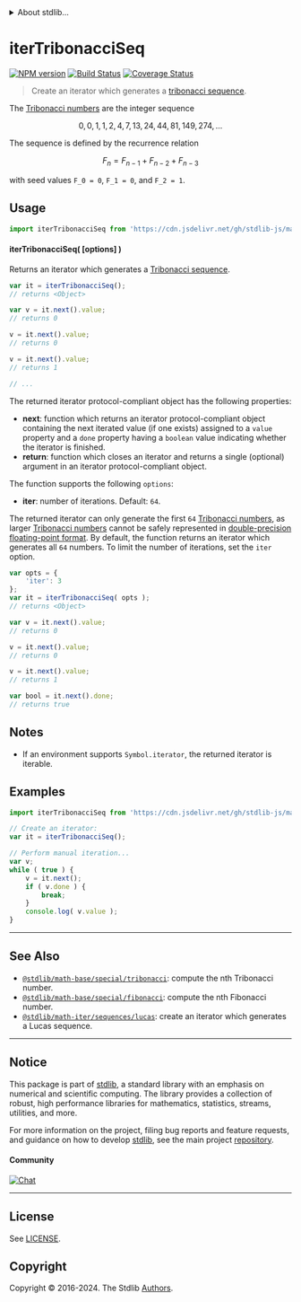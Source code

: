 <!--

@license Apache-2.0

Copyright (c) 2024 The Stdlib Authors.

Licensed under the Apache License, Version 2.0 (the "License");
you may not use this file except in compliance with the License.
You may obtain a copy of the License at

   http://www.apache.org/licenses/LICENSE-2.0

Unless required by applicable law or agreed to in writing, software
distributed under the License is distributed on an "AS IS" BASIS,
WITHOUT WARRANTIES OR CONDITIONS OF ANY KIND, either express or implied.
See the License for the specific language governing permissions and
limitations under the License.

-->


<details>
  <summary>
    About stdlib...
  </summary>
  <p>We believe in a future in which the web is a preferred environment for numerical computation. To help realize this future, we've built stdlib. stdlib is a standard library, with an emphasis on numerical and scientific computation, written in JavaScript (and C) for execution in browsers and in Node.js.</p>
  <p>The library is fully decomposable, being architected in such a way that you can swap out and mix and match APIs and functionality to cater to your exact preferences and use cases.</p>
  <p>When you use stdlib, you can be absolutely certain that you are using the most thorough, rigorous, well-written, studied, documented, tested, measured, and high-quality code out there.</p>
  <p>To join us in bringing numerical computing to the web, get started by checking us out on <a href="https://github.com/stdlib-js/stdlib">GitHub</a>, and please consider <a href="https://opencollective.com/stdlib">financially supporting stdlib</a>. We greatly appreciate your continued support!</p>
</details>

# iterTribonacciSeq

[![NPM version][npm-image]][npm-url] [![Build Status][test-image]][test-url] [![Coverage Status][coverage-image]][coverage-url] <!-- [![dependencies][dependencies-image]][dependencies-url] -->

> Create an iterator which generates a [tribonacci sequence][tribonacci-number].

<!-- Section to include introductory text. Make sure to keep an empty line after the intro `section` element and another before the `/section` close. -->

<section class="intro">

The [Tribonacci numbers][tribonacci-number] are the integer sequence

<!-- <equation class="equation" label="eq:tribonacci_sequence" align="center" raw="0, 0, 1, 1, 2, 4, 7, 13, 24, 44, 81, 149, 274, 504, 927, 1705, \ldots" alt="Tribonacci sequence"> -->

```math
0, 0, 1, 1, 2, 4, 7, 13, 24, 44, 81, 149, 274, \ldots
```

<!-- <div class="equation" align="center" data-raw-text="0, 0, 1, 1, 2, 4, 7, 13, 24, 44, 81, 149, 274, 504, 927, 1705, \ldots" data-equation="eq:tribonacci_sequence">
    <img src="https://cdn.jsdelivr.net/gh/stdlib-js/stdlib@3249a68fb57cd71148f87ef3b2774be70a04d80a/lib/node_modules/@stdlib/math/base/special/tribonacci/docs/img/equation_tribonacci_sequence.svg" alt="Tribonacci sequence">
    <br>
</div> -->

<!-- </equation> -->

The sequence is defined by the recurrence relation

<!-- <equation class="equation" label="eq:tribonacci_recurrence_relation" align="center" raw="F_n = F_{n-1} + F_{n-2} + F_{n-3}" alt="Tribonacci sequence recurrence relation"> -->

```math
F_n = F_{n-1} + F_{n-2} + F_{n-3}
```

<!-- <div class="equation" align="center" data-raw-text="F_n = F_{n-1} + F_{n-2} + F_{n-3}" data-equation="eq:tribonacci_recurrence_relation">
    <img src="https://cdn.jsdelivr.net/gh/stdlib-js/stdlib@3249a68fb57cd71148f87ef3b2774be70a04d80a/lib/node_modules/@stdlib/math/base/special/tribonacci/docs/img/equation_tribonacci_recurrence_relation.svg" alt="Tribonacci sequence recurrence relation">
    <br>
</div> -->

<!-- </equation> -->

with seed values `F_0 = 0`, `F_1 = 0`, and `F_2 = 1`.

</section>

<!-- /.intro -->

<!-- Package usage documentation. -->



<section class="usage">

## Usage

```javascript
import iterTribonacciSeq from 'https://cdn.jsdelivr.net/gh/stdlib-js/math-iter-sequences-tribonacci@deno/mod.js';
```

#### iterTribonacciSeq( \[options] )

Returns an iterator which generates a [Tribonacci sequence][tribonacci-number].

```javascript
var it = iterTribonacciSeq();
// returns <Object>

var v = it.next().value;
// returns 0

v = it.next().value;
// returns 0

v = it.next().value;
// returns 1

// ...
```

The returned iterator protocol-compliant object has the following properties:

-   **next**: function which returns an iterator protocol-compliant object containing the next iterated value (if one exists) assigned to a `value` property and a `done` property having a `boolean` value indicating whether the iterator is finished.
-   **return**: function which closes an iterator and returns a single (optional) argument in an iterator protocol-compliant object.

The function supports the following `options`:

-   **iter**: number of iterations. Default: `64`.

The returned iterator can only generate the first `64` [Tribonacci numbers][tribonacci-number], as larger [Tribonacci numbers][tribonacci-number] cannot be safely represented in [double-precision floating-point format][ieee754]. By default, the function returns an iterator which generates all `64` numbers. To limit the number of iterations, set the `iter` option.

```javascript
var opts = {
    'iter': 3
};
var it = iterTribonacciSeq( opts );
// returns <Object>

var v = it.next().value;
// returns 0

v = it.next().value;
// returns 0

v = it.next().value;
// returns 1

var bool = it.next().done;
// returns true
```

</section>

<!-- /.usage -->

<!-- Package usage notes. Make sure to keep an empty line after the `section` element and another before the `/section` close. -->

<section class="notes">

## Notes

-   If an environment supports `Symbol.iterator`, the returned iterator is iterable.

</section>

<!-- /.notes -->

<!-- Package usage examples. -->

<section class="examples">

## Examples

<!-- eslint no-undef: "error" -->

```javascript
import iterTribonacciSeq from 'https://cdn.jsdelivr.net/gh/stdlib-js/math-iter-sequences-tribonacci@deno/mod.js';

// Create an iterator:
var it = iterTribonacciSeq();

// Perform manual iteration...
var v;
while ( true ) {
    v = it.next();
    if ( v.done ) {
        break;
    }
    console.log( v.value );
}
```

</section>

<!-- /.examples -->

<!-- Section to include cited references. If references are included, add a horizontal rule *before* the section. Make sure to keep an empty line after the `section` element and another before the `/section` close. -->

<section class="references">

</section>

<!-- /.references -->

<!-- Section for related `stdlib` packages. Do not manually edit this section, as it is automatically populated. -->

<section class="related">

* * *

## See Also

-   <span class="package-name">[`@stdlib/math-base/special/tribonacci`][@stdlib/math/base/special/tribonacci]</span><span class="delimiter">: </span><span class="description">compute the nth Tribonacci number.</span>
-   <span class="package-name">[`@stdlib/math-base/special/fibonacci`][@stdlib/math/base/special/fibonacci]</span><span class="delimiter">: </span><span class="description">compute the nth Fibonacci number.</span>
-   <span class="package-name">[`@stdlib/math-iter/sequences/lucas`][@stdlib/math/iter/sequences/lucas]</span><span class="delimiter">: </span><span class="description">create an iterator which generates a Lucas sequence.</span>

</section>

<!-- /.related -->

<!-- Section for all links. Make sure to keep an empty line after the `section` element and another before the `/section` close. -->


<section class="main-repo" >

* * *

## Notice

This package is part of [stdlib][stdlib], a standard library with an emphasis on numerical and scientific computing. The library provides a collection of robust, high performance libraries for mathematics, statistics, streams, utilities, and more.

For more information on the project, filing bug reports and feature requests, and guidance on how to develop [stdlib][stdlib], see the main project [repository][stdlib].

#### Community

[![Chat][chat-image]][chat-url]

---

## License

See [LICENSE][stdlib-license].


## Copyright

Copyright &copy; 2016-2024. The Stdlib [Authors][stdlib-authors].

</section>

<!-- /.stdlib -->

<!-- Section for all links. Make sure to keep an empty line after the `section` element and another before the `/section` close. -->

<section class="links">

[npm-image]: http://img.shields.io/npm/v/@stdlib/math-iter-sequences-tribonacci.svg
[npm-url]: https://npmjs.org/package/@stdlib/math-iter-sequences-tribonacci

[test-image]: https://github.com/stdlib-js/math-iter-sequences-tribonacci/actions/workflows/test.yml/badge.svg?branch=v0.1.1
[test-url]: https://github.com/stdlib-js/math-iter-sequences-tribonacci/actions/workflows/test.yml?query=branch:v0.1.1

[coverage-image]: https://img.shields.io/codecov/c/github/stdlib-js/math-iter-sequences-tribonacci/main.svg
[coverage-url]: https://codecov.io/github/stdlib-js/math-iter-sequences-tribonacci?branch=main

<!--

[dependencies-image]: https://img.shields.io/david/stdlib-js/math-iter-sequences-tribonacci.svg
[dependencies-url]: https://david-dm.org/stdlib-js/math-iter-sequences-tribonacci/main

-->

[chat-image]: https://img.shields.io/gitter/room/stdlib-js/stdlib.svg
[chat-url]: https://app.gitter.im/#/room/#stdlib-js_stdlib:gitter.im

[stdlib]: https://github.com/stdlib-js/stdlib

[stdlib-authors]: https://github.com/stdlib-js/stdlib/graphs/contributors

[umd]: https://github.com/umdjs/umd
[es-module]: https://developer.mozilla.org/en-US/docs/Web/JavaScript/Guide/Modules

[deno-url]: https://github.com/stdlib-js/math-iter-sequences-tribonacci/tree/deno
[deno-readme]: https://github.com/stdlib-js/math-iter-sequences-tribonacci/blob/deno/README.md
[umd-url]: https://github.com/stdlib-js/math-iter-sequences-tribonacci/tree/umd
[umd-readme]: https://github.com/stdlib-js/math-iter-sequences-tribonacci/blob/umd/README.md
[esm-url]: https://github.com/stdlib-js/math-iter-sequences-tribonacci/tree/esm
[esm-readme]: https://github.com/stdlib-js/math-iter-sequences-tribonacci/blob/esm/README.md
[branches-url]: https://github.com/stdlib-js/math-iter-sequences-tribonacci/blob/main/branches.md

[stdlib-license]: https://raw.githubusercontent.com/stdlib-js/math-iter-sequences-tribonacci/main/LICENSE

[tribonacci-number]: https://en.wikipedia.org/wiki/Generalizations_of_Fibonacci_numbers#Tribonacci_numbers

[ieee754]: https://en.wikipedia.org/wiki/IEEE_754-1985

<!-- <related-links> -->

[@stdlib/math/base/special/tribonacci]: https://github.com/stdlib-js/math-base-special-tribonacci/tree/deno

[@stdlib/math/iter/sequences/lucas]: https://github.com/stdlib-js/math-iter-sequences-lucas/tree/deno

[@stdlib/math/base/special/fibonacci]: https://github.com/stdlib-js/math-base-special-fibonacci/tree/deno

<!-- </related-links> -->

</section>

<!-- /.links -->
